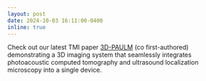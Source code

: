 ```yaml
---
layout: post
date: 2024-10-03 16:11:00-0400
inline: true
---
```


Check out our latest TMI paper [3D-PAULM](https://ieeexplore.ieee.org/abstract/document/10711900?casa_token=MWs58nb87noAAAAA:YEiOwv4zank_9rHmIhSWODI3q_bFMyxxPt_feOtuUy2XvOl21NaBrVqVVhBrvtOTI-41Sbf5Yw) (co first-authored) demonstrating a 3D imaging system that seamlessly integrates photoacoustic computed tomography and ultrasound localization microscopy into a single device.

